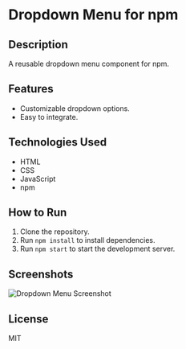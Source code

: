 # Dropdown Menu for npm

## Description
A reusable dropdown menu component for npm.

## Features
- Customizable dropdown options.
- Easy to integrate.

## Technologies Used
- HTML
- CSS
- JavaScript
- npm

## How to Run
1. Clone the repository.
2. Run `npm install` to install dependencies.
3. Run `npm start` to start the development server.

## Screenshots
![Dropdown Menu Screenshot](./screenshot.png)

## License
MIT